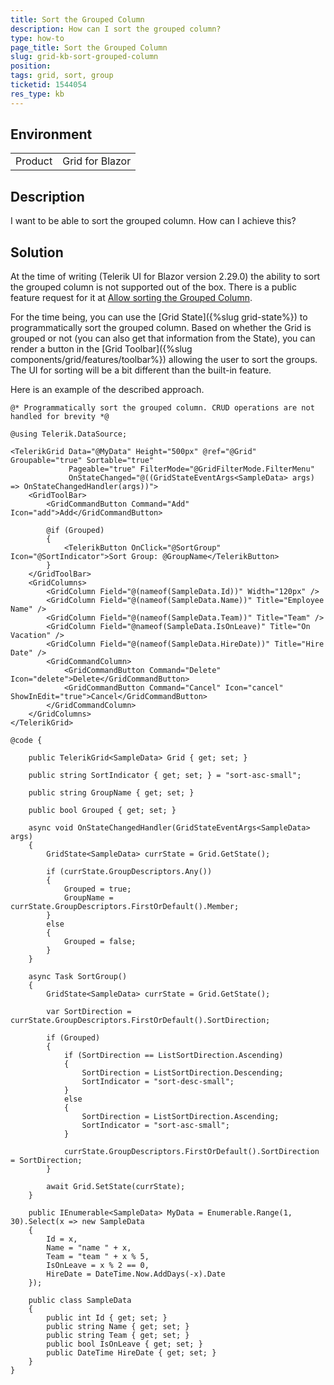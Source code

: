 ```yaml
---
title: Sort the Grouped Column
description: How can I sort the grouped column?
type: how-to
page_title: Sort the Grouped Column
slug: grid-kb-sort-grouped-column
position: 
tags: grid, sort, group
ticketid: 1544054
res_type: kb
---
```


## Environment
<table>
	<tbody>
		<tr>
			<td>Product</td>
			<td>Grid for Blazor</td>
		</tr>
	</tbody>
</table>


## Description
I want to be able to sort the grouped column. How can I achieve this?


## Solution

At the time of writing (Telerik UI for Blazor version 2.29.0) the ability to sort the grouped column is not supported out of the box. There is a public feature request for it at [Allow sorting the Grouped Column](https://feedback.telerik.com/blazor/1544196-allow-sorting-the-grouped-column).

For the time being, you can use the [Grid State]({%slug grid-state%}) to programmatically sort the grouped column. Based on whether the Grid is grouped or not (you can also get that information from the State), you can render a button in the [Grid Toolbar]({%slug components/grid/features/toolbar%}) allowing the user to sort the groups. The UI for sorting will be a bit different than the built-in feature.

Here is an example of the described approach.

````CSHTML
@* Programmatically sort the grouped column. CRUD operations are not handled for brevity *@

@using Telerik.DataSource;

<TelerikGrid Data="@MyData" Height="500px" @ref="@Grid" Groupable="true" Sortable="true"
             Pageable="true" FilterMode="@GridFilterMode.FilterMenu"
             OnStateChanged="@((GridStateEventArgs<SampleData> args) => OnStateChangedHandler(args))">
    <GridToolBar>
        <GridCommandButton Command="Add" Icon="add">Add</GridCommandButton>

        @if (Grouped)
        {
            <TelerikButton OnClick="@SortGroup" Icon="@SortIndicator">Sort Group: @GroupName</TelerikButton>
        }
    </GridToolBar>
    <GridColumns>
        <GridColumn Field="@(nameof(SampleData.Id))" Width="120px" />
        <GridColumn Field="@(nameof(SampleData.Name))" Title="Employee Name" />
        <GridColumn Field="@(nameof(SampleData.Team))" Title="Team" />
        <GridColumn Field="@nameof(SampleData.IsOnLeave)" Title="On Vacation" />
        <GridColumn Field="@(nameof(SampleData.HireDate))" Title="Hire Date" />
        <GridCommandColumn>
            <GridCommandButton Command="Delete" Icon="delete">Delete</GridCommandButton>
            <GridCommandButton Command="Cancel" Icon="cancel" ShowInEdit="true">Cancel</GridCommandButton>
        </GridCommandColumn>
    </GridColumns>
</TelerikGrid>

@code {

    public TelerikGrid<SampleData> Grid { get; set; }

    public string SortIndicator { get; set; } = "sort-asc-small";

    public string GroupName { get; set; }

    public bool Grouped { get; set; }

    async void OnStateChangedHandler(GridStateEventArgs<SampleData> args)
    {
        GridState<SampleData> currState = Grid.GetState();

        if (currState.GroupDescriptors.Any())
        {
            Grouped = true;
            GroupName = currState.GroupDescriptors.FirstOrDefault().Member;
        }
        else
        {
            Grouped = false;
        }
    }

    async Task SortGroup()
    {
        GridState<SampleData> currState = Grid.GetState();

        var SortDirection = currState.GroupDescriptors.FirstOrDefault().SortDirection;

        if (Grouped)
        {
            if (SortDirection == ListSortDirection.Ascending)
            {
                SortDirection = ListSortDirection.Descending;
                SortIndicator = "sort-desc-small";
            }
            else
            {
                SortDirection = ListSortDirection.Ascending;
                SortIndicator = "sort-asc-small";
            }

            currState.GroupDescriptors.FirstOrDefault().SortDirection = SortDirection;
        }

        await Grid.SetState(currState);
    }

    public IEnumerable<SampleData> MyData = Enumerable.Range(1, 30).Select(x => new SampleData
    {
        Id = x,
        Name = "name " + x,
        Team = "team " + x % 5,
        IsOnLeave = x % 2 == 0,
        HireDate = DateTime.Now.AddDays(-x).Date
    });

    public class SampleData
    {
        public int Id { get; set; }
        public string Name { get; set; }
        public string Team { get; set; }
        public bool IsOnLeave { get; set; }
        public DateTime HireDate { get; set; }
    }
}
````